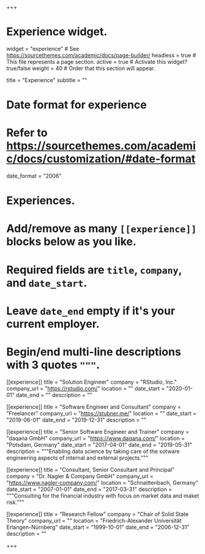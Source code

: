 +++
# Experience widget.
widget = "experience"  # See https://sourcethemes.com/academic/docs/page-builder/
headless = true  # This file represents a page section.
active = true  # Activate this widget? true/false
weight = 40  # Order that this section will appear.

title = "Experience"
subtitle = ""

# Date format for experience
#   Refer to https://sourcethemes.com/academic/docs/customization/#date-format
date_format = "2006"

# Experiences.
#   Add/remove as many `[[experience]]` blocks below as you like.
#   Required fields are `title`, `company`, and `date_start`.
#   Leave `date_end` empty if it's your current employer.
#   Begin/end multi-line descriptions with 3 quotes `"""`.
[[experience]]
  title = "Solution Engineer"
  company = "RStudio, Inc."
  company_url = "https://rstudio.com/"
  location = ""
  date_start = "2020-01-01"
  date_end = ""
  description = ""

[[experience]]
  title = "Software Engineer and Consultant"
  company = "Freelancer"
  company_url = "https://stubner.me/"
  location = ""
  date_start = "2019-06-01"
  date_end = "2019-12-31"
  description = ""

[[experience]]
  title = "Senior Software Engineer and Trainer"
  company = "daqana GmbH"
  company_url = "https://www.daqana.com/"
  location = "Potsdam, Germany"
  date_start = "2017-04-01"
  date_end = "2019-05-31"
  description = """Enabling data science by taking care of the sotware engineering aspects of internal and external projects."""

[[experience]]
  title = "Consultant, Senior Consultant and Principal"
  company = "Dr. Nagler & Company GmbH"
  company_url = "https://www.nagler-company.com/"
  location = "Schnaittenbach, Germany"
  date_start = "2007-01-01"
  date_end = "2017-03-31"
  description = """Consulting for the financial industry with focus on market data and maket risk."""

[[experience]]
  title = "Research Fellow"
  company = "Chair of Solid State Theory"
  company_url = ""
  location = "Friedrich-Alexander Universität Erlangen-Nürnberg"
  date_start = "1999-10-01"
  date_end = "2006-12-31"
  description = ""

+++
